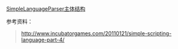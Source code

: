 
[SimpleLanguageParser主体结构](https://github.com/jzhang46/iOS-Notes/blob/master/pics/SimpleLanguageParser.jpg)

参考资料：
> http://www.incubatorgames.com/20110121/simple-scripting-language-part-4/
